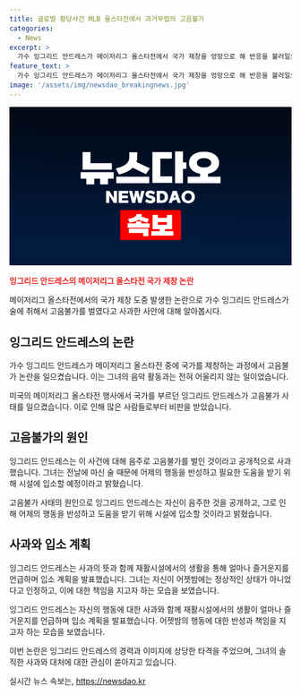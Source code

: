 ```yaml
---
title: 글로벌 황당사건 MLB 올스타전에서 과거무렵의 고음불가
categories:
  - News
excerpt: >
  가수 잉그리드 안드레스가 메이저리그 올스타전에서 국가 제창을 엉망으로 해 반응을 불러일으켰다. 그는 술에 취한 상태로 국가를 부르고 사과했지만 실수를 너무 크게 범한 것으로 여겨졌다. 그의 공연은 음정이 불안했고 가사를 대충부르는 모습으로 논란이 되었고 외신들이 비판을 퍼부었다. 이에 잉그리드는 사과하며 재활시설에 입소할 예정이라고 밝혔다.
feature_text: >
  가수 잉그리드 안드레스가 메이저리그 올스타전에서 국가 제창을 엉망으로 해 반응을 불러일으켰다. 그는 술에 취한 상태로 국가를 부르고 사과했지만 실수를 너무 크게 범한 것으로 여겨졌다. 그의 공연은 음정이 불안했고 가사를 대충부르는 모습으로 논란이 되었고 외신들이 비판을 퍼부었다. 이에 잉그리드는 사과하며 재활시설에 입소할 예정이라고 밝혔다.
image: '/assets/img/newsdao_breakingnews.jpg'
---
```


<p><img src="/assets/img/newsdao_breakingnews.jpg" alt="flaretime 속보" /></p>

<p><b><span style="color: #ee2323;">잉그리드 안드레스의 메이저리그 올스타전 국가 제창 논란</span></b></p>

<p>메이저리그 올스타전에서의 국가 제창 도중 발생한 논란으로 가수 잉그리드 안드레스가 술에 취해서 고음불가를 벌였다고 사과한 사안에 대해 알아봅시다.</p>

<h2 data-ke-size="size26">잉그리드 안드레스의 논란</h2>

<p>가수 잉그리드 안드레스가 메이저리그 올스타전 중에 국가를 제창하는 과정에서 고음불가 논란을 일으켰습니다. 이는 그녀의 음악 활동과는 전혀 어울리지 않는 일이었습니다.</p>

<p data-ke-size="size16">미국의 메이저리그 올스타전 행사에서 국가를 부르던 잉그리드 안드레스가 고음불가 사태를 일으켰습니다. 이로 인해 많은 사람들로부터 비판을 받았습니다.</p>

<h2 data-ke-size="size26">고음불가의 원인</h2>

<p>잉그리드 안드레스는 이 사건에 대해 음주로 고음불가를 벌인 것이라고 공개적으로 사과했습니다. 그녀는 전날에 마신 술 때문에 어제의 행동을 반성하고 필요한 도움을 받기 위해 시설에 입소할 예정이라고 밝혔습니다.</p>

<p data-ke-size="size16">고음불가 사태의 원인으로 잉그리드 안드레스는 자신이 음주한 것을 공개하고, 그로 인해 어제의 행동을 반성하고 도움을 받기 위해 시설에 입소할 것이라고 밝혔습니다.</p>

<h2 data-ke-size="size26">사과와 입소 계획</h2>

<p>잉그리드 안드레스는 사과의 뜻과 함께 재활시설에서의 생활을 통해 얼마나 즐거운지를 언급하며 입소 계획을 발표했습니다. 그녀는 자신이 어젯밤에는 정상적인 상태가 아니었다고 인정하고, 이에 대한 책임을 지고자 하는 모습을 보였습니다.</p>

<p data-ke-size="size16">잉그리드 안드레스는 자신의 행동에 대한 사과와 함께 재활시설에서의 생활이 얼마나 즐거운지를 언급하며 입소 계획을 발표했습니다. 어젯밤의 행동에 대한 반성과 책임을 지고자 하는 모습을 보였습니다.</p>

<p>이번 논란은 잉그리드 안드레스의 경력과 이미지에 상당한 타격을 주었으며, 그녀의 솔직한 사과와 대처에 대한 관심이 쏟아지고 있습니다.</p>
실시간 뉴스 속보는, <a href="https://newsdao.kr" rel="dofollow">https://newsdao.kr</a>



